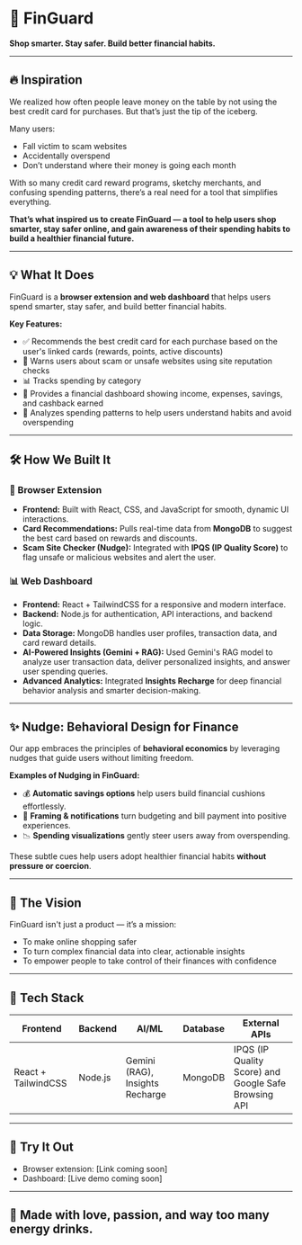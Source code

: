 # 💸 FinGuard

**Shop smarter. Stay safer. Build better financial habits.**

---

## 🔥 Inspiration

We realized how often people leave money on the table by not using the best credit card for purchases. But that’s just the tip of the iceberg.

Many users:
- Fall victim to scam websites
- Accidentally overspend
- Don’t understand where their money is going each month

With so many credit card reward programs, sketchy merchants, and confusing spending patterns, there’s a real need for a tool that simplifies everything.

**That’s what inspired us to create FinGuard — a tool to help users shop smarter, stay safer online, and gain awareness of their spending habits to build a healthier financial future.**

---

## 💡 What It Does

FinGuard is a **browser extension and web dashboard** that helps users spend smarter, stay safer, and build better financial habits.

**Key Features:**
- ✅ Recommends the best credit card for each purchase based on the user's linked cards (rewards, points, active discounts)
- 🚨 Warns users about scam or unsafe websites using site reputation checks
- 📊 Tracks spending by category
- 🧾 Provides a financial dashboard showing income, expenses, savings, and cashback earned
- 🧠 Analyzes spending patterns to help users understand habits and avoid overspending

---

## 🛠️ How We Built It

### 🔌 Browser Extension
- **Frontend:** Built with React, CSS, and JavaScript for smooth, dynamic UI interactions.
- **Card Recommendations:** Pulls real-time data from **MongoDB** to suggest the best card based on rewards and discounts.
- **Scam Site Checker (Nudge):** Integrated with **IPQS (IP Quality Score)** to flag unsafe or malicious websites and alert the user.

### 📊 Web Dashboard
- **Frontend:** React + TailwindCSS for a responsive and modern interface.
- **Backend:** Node.js for authentication, API interactions, and backend logic.
- **Data Storage:** MongoDB handles user profiles, transaction data, and card reward details.
- **AI-Powered Insights (Gemini + RAG):** Used Gemini's RAG model to analyze user transaction data, deliver personalized insights, and answer user spending queries.
- **Advanced Analytics:** Integrated **Insights Recharge** for deep financial behavior analysis and smarter decision-making.

---

## ✨ Nudge: Behavioral Design for Finance

Our app embraces the principles of **behavioral economics** by leveraging nudges that guide users without limiting freedom.

**Examples of Nudging in FinGuard:**
- 💰 **Automatic savings options** help users build financial cushions effortlessly.
- 🔔 **Framing & notifications** turn budgeting and bill payment into positive experiences.
- 📉 **Spending visualizations** gently steer users away from overspending.
  
These subtle cues help users adopt healthier financial habits **without pressure or coercion**.

---

## 🚀 The Vision

FinGuard isn't just a product — it’s a mission:
- To make online shopping safer
- To turn complex financial data into clear, actionable insights
- To empower people to take control of their finances with confidence

---

## 🧠 Tech Stack

| Frontend        | Backend       | AI/ML      | Database  | External APIs |
|-----------------|---------------|------------|-----------|----------------|
| React + TailwindCSS | Node.js       | Gemini (RAG), Insights Recharge | MongoDB   | IPQS (IP Quality Score) and Google Safe Browsing API |

---

## 📎 Try It Out

- Browser extension: [Link coming soon]
- Dashboard: [Live demo coming soon]

---

## 🙌 Made with love, passion, and way too many energy drinks.
